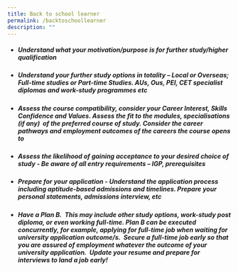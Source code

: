 ```yaml
---
title: Back to school learner
permalink: /backtoschoollearner
description: ""
---
```


- ##### **Understand what your motivation/purpose is** for further study/higher qualification

- ##### **Understand your further study options in totality**  – Local or Overseas; Full-time studies or Part-time Studies. AUs, Ous, PEI, CET specialist diplomas and work-study programmes etc

- ##### **Assess the course compatibility,** consider your Career Interest, Skills Confidence and Values. Assess the fit to the modules, specialisations (if any)  of the preferred course of study. Consider the career pathways and employment outcomes of the careers the course opens to

- ##### **Assess the likelihood of gaining acceptance to your desired choice of study** - Be aware of all entry requirements – IGP, prerequisites

- ##### **Prepare for your application** - Understand the application process including aptitude-based admissions and timelines. Prepare your personal statements, admissions interview, etc

- ##### **Have a Plan B.**  This may include other study options, work-study post diploma, or even working full-time. **Plan B can be executed concurrently,** for example, applying for full-time job when waiting for university application outcome/s.  Secure a full-time job early so that you are assured of employment whatever the outcome of your university application.  Update your resume and prepare for interviews to land a job early!